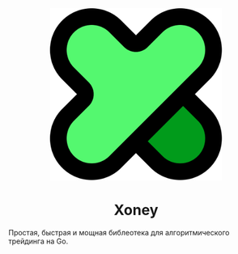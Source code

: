 <div align="center">
  <img src="assets/logo.png" width="340" height="340">

# Xoney
</div>


Простая, быстрая и мощная библеотека для алгоритмического трейдинга на Go.

